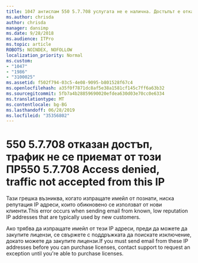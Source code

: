 ```yaml
---
title: 1047 антиспам 550 5.7.708 услугата не е налична. Достъпът е отказан, трафик, не се приемат от този ПР
ms.author: chrisda
author: chrisda
manager: dansimp
ms.date: 9/28/2018
ms.audience: ITPro
ms.topic: article
ROBOTS: NOINDEX, NOFOLLOW
localization_priority: Normal
ms.custom:
- "1047"
- "1986"
- "3100025"
ms.assetid: f502f794-03c5-4e08-9095-b801528f67c4
ms.openlocfilehash: a35f0f7871dc8af5e38a1581cf145c7ff6a63b32
ms.sourcegitcommit: 5fb7a4b28859690020efdea630d03e70cc0e6334
ms.translationtype: MT
ms.contentlocale: bg-BG
ms.lasthandoff: 06/28/2019
ms.locfileid: "35356802"
---
```

# <a name="550-57708-access-denied-traffic-not-accepted-from-this-ip"></a><span data-ttu-id="9f55c-103">550 5.7.708 отказан достъп, трафик не се приемат от този ПР</span><span class="sxs-lookup"><span data-stu-id="9f55c-103">550 5.7.708 Access denied, traffic not accepted from this IP</span></span>

<span data-ttu-id="9f55c-104">Тази грешка възниква, когато изпращате имейл от познати, ниска репутация IP адреси, които обикновено се използват от нови клиенти.</span><span class="sxs-lookup"><span data-stu-id="9f55c-104">This error occurs when sending email from known, low reputation IP addresses that are typically used by new customers.</span></span>

<span data-ttu-id="9f55c-105">Ако трябва да изпращате имейл от тези IP адреси, преди да можете да закупите лицензи, се свържете с поддръжката да поискате изключение, докато можете да закупите лицензи.</span><span class="sxs-lookup"><span data-stu-id="9f55c-105">If you must send email from these IP addresses before you can purchase licenses, contact support to request an exception until you're able to purchase licenses.</span></span>
